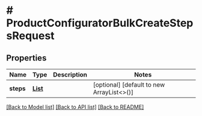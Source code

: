 # # ProductConfiguratorBulkCreateStepsRequest


## Properties 


Name | Type | Description | Notes
------------ | ------------- | ------------- | -------------
**steps**| [**List<ProductconfiguratorstepBulkCreateRequestCreateEntity>**](ProductconfiguratorstepBulkCreateRequestCreateEntity.md) |   | [optional] [default to new ArrayList<>()]


[[Back to Model list]](../../README.md#models) [[Back to API list]](../../README.md#endpoints) [[Back to README]](../../README.md)

